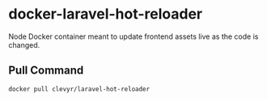 # docker-laravel-hot-reloader

Node Docker container meant to update frontend assets live as the code is changed.

## Pull Command

```sh
docker pull clevyr/laravel-hot-reloader
```
